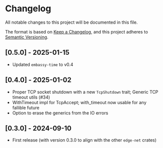 # Changelog

All notable changes to this project will be documented in this file.

The format is based on [Keep a Changelog](https://keepachangelog.com/en/1.0.0/),
and this project adheres to [Semantic Versioning](https://semver.org/spec/v2.0.0.html).

## [0.5.0] - 2025-01-15
* Updated `embassy-time` to v0.4

## [0.4.0] - 2025-01-02
* Proper TCP socket shutdown with a new `TcpShutdown` trait; Generic TCP timeout utils (#34)
* WithTimeout impl for TcpAccept; with_timeout now usable for any fallible future
* Option to erase the generics from the IO errors

## [0.3.0] - 2024-09-10
* First release (with version 0.3.0 to align with the other `edge-net` crates)
